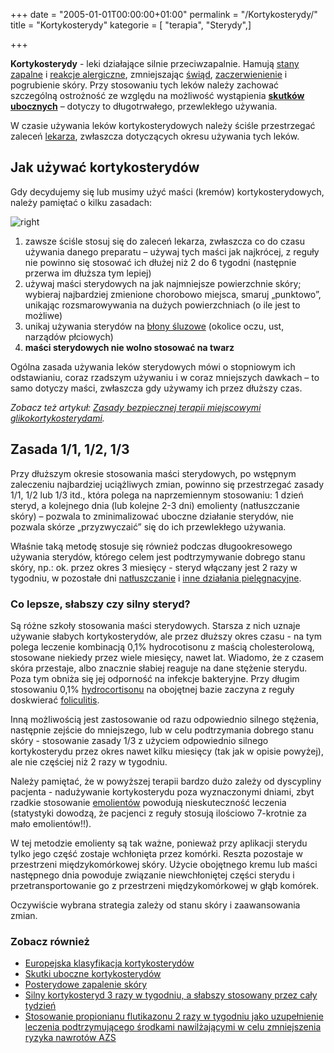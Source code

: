 +++
date = "2005-01-01T00:00:00+01:00"
permalink = "/Kortykosterydy/"
title = "Kortykosterydy"
kategorie = [ "terapia", "Sterydy",]

+++

**Kortykosterydy** - leki działające silnie przeciwzapalnie. Hamują [stany
zapalne](/atopedia/Stan_zapalny_skóry) i [reakcje
alergiczne](/atopedia/Reakcja_alergiczna), zmniejszając
[świąd](/atopedia/Świąd), [zaczerwienienie](/atopedia/Zaczerwienienie_skóry) i
pogrubienie skóry. Przy stosowaniu tych leków należy zachować szczególną
ostrożność ze względu na możliwość wystąpienia [**skutków
ubocznych**](/atopedia/Skutki_uboczne_kortykosterydów) – dotyczy to
długotrwałego, przewlekłego używania.

W czasie używania leków kortykosterydowych należy ściśle przestrzegać zaleceń
[lekarza](/atopedia/Lekarze), zwłaszcza dotyczących okresu używania tych leków.

## Jak używać kortykosterydów

Gdy decydujemy się lub musimy użyć maści (kremów) kortykosterydowych, należy pamiętać o kilku zasadach:

![](/images/wrrr.png "right")

1.  zawsze ściśle stosuj się do zaleceń lekarza, zwłaszcza co do czasu używania
    danego preparatu – używaj tych maści jak najkrócej, z reguły nie powinno się
    stosować ich dłużej niż 2 do 6 tygodni (następnie przerwa im dłuższa tym
    lepiej)
2.  używaj maści sterydowych na jak najmniejsze powierzchnie skóry; wybieraj
    najbardziej zmienione chorobowo miejsca, smaruj „punktowo”, unikając
    rozsmarowywania na dużych powierzchniach (o ile jest to możliwe)
3.  unikaj używania sterydów na [błony śluzowe](/atopedia/błona_śluzowa)
    (okolice oczu, ust, narządów płciowych)
4.  **maści sterydowych nie wolno stosować na twarz**

Ogólna zasada używania leków sterydowych mówi o stopniowym ich odstawianiu,
coraz rzadszym używaniu i w coraz mniejszych dawkach – to samo dotyczy maści,
zwłaszcza gdy używamy ich przez dłuższy czas.

*Zobacz też artykuł: [Zasady bezpiecznej terapii miejscowymi
glikokortykosterydami](/atopedia/Zasady_bezpiecznej_terapii_miejscowymi_glikokortykosterydami).*

Zasada 1/1, 1/2, 1/3
--------------------

Przy dłuższym okresie stosowania maści sterydowych, po wstępnym zaleczeniu
najbardziej uciążliwych zmian, powinno się przestrzegać zasady 1/1, 1/2 lub 1/3
itd., która polega na naprzemiennym stosowaniu: 1 dzień steryd, a kolejnego dnia
(lub kolejne 2-3 dni) emolienty (natłuszczanie skóry) – pozwala to
zminimalizować uboczne działanie sterydów, nie pozwala skórze „przyzwyczaić” się
do ich przewlekłego używania.

Właśnie taką metodę stosuje się również podczas długookresowego używania
sterydów, którego celem jest podtrzymywanie dobrego stanu skóry, np.: ok. przez
okres 3 miesięcy - steryd włączany jest 2 razy w tygodniu, w pozostałe dni
[natłuszczanie](/atopedia/Natłuszczanie) i [inne działania
pielęgnacyjne](/atopedia/Pielęgnacja).

### Co lepsze, słabszy czy silny steryd?

Są różne szkoły stosowania maści sterydowych. Starsza z nich uznaje używanie
słabych kortykosterydów, ale przez dłuższy okres czasu - na tym polega leczenie
kombinacją 0,1% hydrocotisonu z maścią cholesterolową, stosowane niekiedy przez
wiele miesięcy, nawet lat. Wiadomo, że z czasem skóra przestaje, albo znacznie
słabiej reaguje na dane stężenie sterydu. Poza tym obniża się jej odporność na
infekcje bakteryjne. Przy długim stosowaniu 0,1%
[hydrocortisonu](/atopedia/hydrokortyzon) na obojętnej bazie zaczyna z reguły
doskwierać [foliculitis](/atopedia/foliculitis).

Inną możliwością jest zastosowanie od razu odpowiednio silnego stężenia,
następnie zejście do mniejszego, lub w celu podtrzymania dobrego stanu skóry -
stosowanie zasady 1/3 z użyciem odpowiednio silnego kortykosterydu przez okres
nawet kilku miesięcy (tak jak w opisie powyżej), ale nie częściej niż 2 razy w
tygodniu.

Należy pamiętać, że w powyższej terapii bardzo dużo zależy od dyscypliny
pacjenta - nadużywanie kortykosterydu poza wyznaczonymi dniami, zbyt rzadkie
stosowanie [emolientów](/atopedia/emolienty) powodują nieskuteczność leczenia
(statystyki dowodzą, że pacjenci z reguły stosują ilościowo 7-krotnie za mało
emolientów!!).

W tej metodzie emolienty są tak ważne, ponieważ przy aplikacji sterydu tylko
jego część zostaje wchłonięta przez komórki. Reszta pozostaje w przestrzeni
międzykomórkowej skóry. Użycie obojętnego kremu lub maści następnego dnia
powoduje związanie niewchłoniętej części sterydu i przetransportowanie go z
przestrzeni międzykomórkowej w głąb komórek.

Oczywiście wybrana strategia zależy od stanu skóry i zaawansowania zmian.

### Zobacz również

-   [Europejska klasyfikacja kortykosterydów](/atopedia/Europejska_klasyfikacja_kortykosterydów)
-   [Skutki uboczne kortykosterydów](/atopedia/Skutki_uboczne_kortykosterydów)
-   [Posterydowe zapalenie skóry](/atopedia/Posterydowe_zapalenie_skóry)
-   [Silny kortykosteryd 3 razy w tygodniu, a słabszy stosowany przez cały tydzień](http://www.mp.pl/artykuly/?aid=13078)
-   [Stosowanie propionianu flutikazonu 2 razy w tygodniu jako uzupełnienie leczenia podtrzymującego środkami nawilżającymi w celu zmniejszenia ryzyka nawrotów AZS](http://www.mp.pl/artykuly/index.php?aid=16394)
